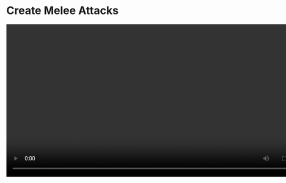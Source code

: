 # Create Melee Attacks
<secondary-label ref="guide"/>

<video src="https://youtu.be/3LzloincIuc" preview-src="sc_thumbnail_p01g04.png" width="800" />

With the **melee weapons** configured, the next step is to create a **primary** and a **secondary** attack using the 
**Attack Ability**, add these abilities to the player character using **Ninja GAS** and configure their inputs using 
**Ninja Input**.

<procedure title="Add sockets for Melee Scans" collapsible="true">
    <step>
        <p>Open the <b>Static Mesh</b> for the <b>sword</b> and add <b>three sockets</b> along the blade.</p>
        <p>Make sure to prefix your sockets with <code>sScan</code>, this prefix will be used soon.</p>
        <img src="p01g04_weapon_sockets_sword.png" alt="Sword Sockets" border-effect="line" thumbnail="true" width="600"/>
    </step>
    <step>
        <p>Open the <b>Static Mesh</b> for the <b>shield</b> and add <b>one socket</b> at the center.</p>
        <p>Again, make sure to prefix your sockets with <code>sScan</code>.</p>
        <img src="p01g04_weapon_sockets_shield.png" alt="Shield Sockets" border-effect="line" thumbnail="true" width="600"/>
    </step>
</procedure>

<procedure title="Configure the primary attack animation" collapsible="true">
    <step>Create an <b>Animation Montage</b> from an appropriate <b>Animation Sequence</b> that represents the <b>primary attack</b>.</step>
    <step>In the Animation Montage, add the <b>Melee Scan Notify State</b> along the frames where the scan should happen.</step>
    <step>
        <p>In the Melee Scan Notify State Details:</p>
        <ul>
            <li>Set the <b>Source</b> to <code>Weapon</code> and your <b>Scan Channel</b> to <code>Weapon</code>.</li>
            <li>Leave the <b>Scan Socket Prefix</b> value unchanged, since it matches the names used in the sword mesh sockets.</li>
            <li>Leave the <b>Scan Mode</b> set to <b>Line Trace</b>.</li>
        </ul>
        <img src="p01g04_animation_attack_primary.png" alt="Primary Attack Animation" border-effect="line" thumbnail="true" width="600"/>
    </step>
    <step>
        <p>Configure the <b>Weapon query</b>, so it will obtain the <b>sword</b> from the <b>Weapon Manager</b>.</p>
        <img src="p01g04_weapon_query_sword.png" alt="Sword Melee Scan Notify Query" border-effect="line" thumbnail="true" width="600"/>
        <tip>This is the same Gameplay Tag that was added to the Weapon Actor created for the sword!</tip>
    </step>
</procedure>

<procedure title="Configure the secondary attack animation" collapsible="true">
    <step>Create an <b>Animation Montage</b> from an appropriate <b>Animation Sequence</b> that represents the <b>secondary attack</b>.</step>
    <step>In the Animation Montage, add the <b>Melee Scan Notify State</b> along the frames where the scan should happen.</step>
    <step>
        <p>In the Melee Scan Notify State Details:</p>
        <ul>
            <li>Set the <b>Source</b> to <code>Weapon</code> and your <b>Scan Channel</b> to <code>Weapon</code>.</li>
            <li>Leave the <b>Scan Socket Prefix</b> value unchanged, since it matches the name used in the shield mesh socket.</li>
            <li>Set the <b>Scan Mode</b> set to <b>Box Sweep</b> and set dimensions that roughly match the shield's dimensions.</li>
        </ul>
        <img src="p01g04_animation_attack_secondary.png" alt="Secondary Attack Animation" border-effect="line" thumbnail="true" width="600"/>
    </step>
    <step>
        <p>Configure the <b>Weapon query</b>, so it will obtain the <b>shield</b> from the <b>Weapon Manager</b>.</p>
        <img src="p01g04_weapon_query_shield.png" alt="Shield Melee Scan Notify Query" border-effect="line" thumbnail="true" width="600"/>
        <tip>This is the same Gameplay Tag that was added to the Weapon Actor created for the shield!</tip>
    </step>
</procedure>

<procedure title="Configure the primary attack ability" collapsible="true">
    <step>Create a new <b>Gameplay Ability</b> for your <b>primary attack</b>, using <code>CombatAbility_Attack</code> as the base class.</step>
    <step>Set the <b>Animation Montage</b> for the <b>primary attack</b> in the <b>Default Animation Montage</b>.</step>
    <step>Disable <b>Motion Warping</b>.</step>
    <step>Enable <b>debugging</b>.</step>
    <step>Add <code>Ability.Attack.Primary</code> to the <b>Ability Tags</b>, so it can be used for the activation.</step>
    <step>Add <code>Ability.Attack.Secondary</code> to the list of <b>Block Abilities with Tag</b>, to ensure your attacks won't interrupt each other.</step>
    <img src="p01g04_primary_gameplay_ability.png" alt="Primary Attack Ability" border-effect="line" thumbnail="true" width="600"/>
</procedure>

<procedure title="Configure a damage Gameplay Effect" collapsible="true">
    <step>Create a new <b>Gameplay Effect</b> using <code>CombatEffect_MeleeHit</code> as the base class. It will be used by the secondary attack.</step>
    <step>Add <code>Combat.Effect.Damage.Knockback</code> to the list of Gameplay Tags <b>Added to the Effect</b>.</step>
    <step>In the <b>Execution list</b>, add a <b>Calculation Modifier</b> using <code>Combat.Data.Damage.Multiplier</code> and set a <b>Scalable Float</b> with a <b>Magnitude</b> of <code>1.5</code>.</step>
    <img src="p01g04_knockback_gameplay_effect.png" alt="Knockback Gameplay Effect" border-effect="line" thumbnail="true" width="600"/>
    <tip>Make sure to read about the <b><a href="cbt_gameplay_effects.md#damage-modifier">Damage Modifier</a></b>, if you need a recap on why we are setting this value in this Gameplay Effect.</tip>
</procedure>

<procedure title="Configure a cost Gameplay Effect" collapsible="true">
    <step>Create a new <b>Gameplay Effect</b> using <code>GameplayEffect</code> as the base class. It will be used for by secondary attack.</step>
    <step>Add the <b>Additional Effects Gameplay Effect Component</b> and include <b>Cancel Stamina Regeneration</b> in the <b>On Application Gameplay Effects</b> list.</step>
    <step>Add a <b>Modifier</b> to reduce stamina by <code>5</code>.</step>
    <img src="p01g04_cost_gameplay_effect.png" alt="Cost Gameplay Effect" border-effect="line" thumbnail="true" width="600"/>
    <tip>Make sure to read about the <b><a href="cbt_gameplay_effects.md#cancel-regeneration">Regeneration Cancellation</a></b>, if you need a recap on why we are adding the additional Gameplay Effect.</tip>
</procedure>

<procedure title="Configure the secondary attack ability" collapsible="true">
    <step>Create a new <b>Gameplay Ability</b> for your <b>secondary attack</b>, using <code>CombatAbility_Attack</code> as the base class.</step>
    <step>Set the new <b>Damage Gameplay Effect</b>, configured on the previous step, as the <b>Melee Damage Effect Class</b>.</step>
    <step>Set the <b>Animation Montage</b> for the <b>secondary attack</b> in the <b>Default Animation Montage</b>.</step>
    <step>Disable <b>Motion Warping</b>.</step>
    <step>Enable <b>debugging</b>.</step>
    <step>Set the new <b>Cost Gameplay Effect</b>, configured on the previous step, as the <b>Cost Effect Class</b>.</step>
    <step>Add <code>Ability.Attack.Secondary</code> to the <b>Ability Tags</b>, so it can be used for the activation.</step>
    <step>Add <code>Ability.Attack.Primary</code> to the list of <b>Block Abilities with Tag</b>, to ensure your attacks won't interrupt each other.</step>
    <img src="p01g04_secondary_gameplay_ability.png" alt="Secondary Attack Ability" border-effect="line" thumbnail="true" width="600"/>
</procedure>

<procedure title="Add abilities to the Player" collapsible="true">
    <step>
        <p>Open the <b>Ability Data Asset</b> created for the Player, and add the new abilities.</p>
        <img src="p01g04_ability_data.png" alt="Ability Bundle Ability" border-effect="line" thumbnail="true" width="600"/>
    </step>
</procedure>

<procedure title="Configure Player Inputs" collapsible="true">
    <step>Create an <b>Input Action</b> for the <b>Primary Attack</b>. Add a <b>Pressed</b> trigger. Map this <b>Input Action</b> to your <b>Input Mapping Context</b>, assigning the <b>Left Mouse Button</b> as the key. If you have a Gamepad, also map it to the <b>Face Button Left</b>.</step>
    <step>Create an <b>Input Action</b> for the <b>Secondary Attack</b>. Add a <b>Pressed</b> trigger. Map this <b>Input Action</b> to your <b>Input Mapping Context</b>, assigning the <b>Right Mouse Button</b> as the key. If you have a Gamepad, also map it to the <b>Face Button Top</b>.</step>
    <step>Add two <b>Input Handlers</b> to your <b>Input Setup Data Asset</b>, using the <b>Activate Ability by Tags</b> (<code>InputHandler_AbilityTag</code>) as the base.</step>
    <step>Set the correct <b>Input Actions</b> for each attack, and the correct Ability Tags defined earlier: <code>Ability.Attack.Primary</code> and <code>Ability.Attack.Secondary</code>.</step>
    <step>
        <p>When you are done, your <b>Input Setup Data Asset</b> should be similar to the following image.</p>  
        <img src="p01g04_attack_inputs.png" alt="Melee Attack Inputs" border-effect="line" thumbnail="true" width="600"/>
    </step>
</procedure>

<procedure title="Test everything" collapsible="true">
    <step>Click the <b>Play</b> button and execute your <b>primary</b> and <b>secondary</b> attacks, pressing the appropriate buttons.</step>
    <step>
        <p>Both your attacks should execute correctly, and you should see scan lines for the <b>debug</b>.</p>
        <img src="p01g04_results.gif" alt="Attacks" border-effect="line"/>
    </step>
    <tip>Since the <b>melee scans</b> are confirmed to be working correctly, you can <b>disable debug</b> in the <b>attack abilities</b>.</tip>
</procedure>